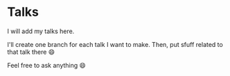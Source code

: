 # Talks

I will add my talks here.

I'll create one branch for each talk I want to make. Then, put sfuff related to that talk there :smile:

Feel free to ask anything :smile:
